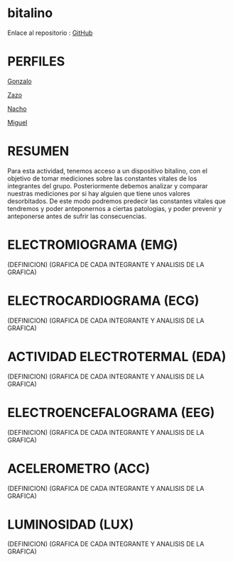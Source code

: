 # bitalino

Enlace al repositorio : [GitHub](https://github.com/jzazooro/bitalino.git)

# PERFILES

[Gonzalo](https://github.com/GonzaloGmv)

[Zazo](https://github.com/jzazooro)

[Nacho](https://github.com/Nachopedrero)

[Miguel](https://github.com/MiguelGG03)

# RESUMEN
Para esta actividad, tenemos acceso a un dispositivo bitalino, con el objetivo de tomar mediciones sobre las constantes vitales de los integrantes del grupo.
Posteriormente debemos analizar y comparar nuestras mediciones por si hay alguien que tiene unos valores desorbitados. De este modo podremos predecir 
las constantes vitales que tendremos y poder anteponernos a ciertas patologias, y poder prevenir y anteponerse antes de sufrir las consecuencias.

# ELECTROMIOGRAMA (EMG)
(DEFINICION)
(GRAFICA DE CADA INTEGRANTE Y ANALISIS DE LA GRAFICA)

# ELECTROCARDIOGRAMA (ECG)
(DEFINICION)
(GRAFICA DE CADA INTEGRANTE Y ANALISIS DE LA GRAFICA)

# ACTIVIDAD ELECTROTERMAL (EDA)
(DEFINICION)
(GRAFICA DE CADA INTEGRANTE Y ANALISIS DE LA GRAFICA)

# ELECTROENCEFALOGRAMA (EEG)
(DEFINICION)
(GRAFICA DE CADA INTEGRANTE Y ANALISIS DE LA GRAFICA)

# ACELEROMETRO (ACC)
(DEFINICION)
(GRAFICA DE CADA INTEGRANTE Y ANALISIS DE LA GRAFICA)

# LUMINOSIDAD (LUX)
(DEFINICION)
(GRAFICA DE CADA INTEGRANTE Y ANALISIS DE LA GRAFICA)

